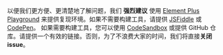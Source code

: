 以便我们更方便、更清楚地了解问题，我们 **强烈建议** 使用 [Element Plus Playground](https://element-plus.run/) 来提供复现环境。如果不需要构建工具，请提供 [JSFiddle](https://jsfiddle.net/iamkun/ods20k7t/4) 或 [CodePen](https://codepen.io/iamkun/pen/YzWMaVr)。
如果需要构建工具，您可以使用 [CodeSandbox](https://codesandbox.io/s/element-plus-spa-ms973?file=/src/App.vue) 或提供 GitHub 仓库。请提供一个有效的链接。否则，为了不浪费大家的时间，我们将直接**关闭 issue**。
